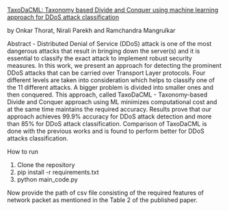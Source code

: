 [TaxoDaCML: Taxonomy based Divide and Conquer using machine learning approach for DDoS attack classification](https://doi.org/10.1016/j.jjimei.2021.100048)

by Onkar Thorat, Nirali Parekh and Ramchandra Mangrulkar

Abstract - Distributed Denial of Service (DDoS) attack is one of the most dangerous attacks that result in bringing down the server(s) and it is essential to classify the exact attack to implement robust security measures. In this work, we present an approach for detecting the prominent DDoS attacks that can be carried over Transport Layer protocols. Four different levels are taken into consideration which helps to classify one of the 11 different attacks. A bigger problem is divided into smaller ones and then conquered. This approach, called TaxoDaCML - Taxonomy-based Divide and Conquer approach using ML minimizes computational cost and at the same time maintains the required accuracy. Results prove that our approach achieves 99.9% accuracy for DDoS attack detection and more than 85% for DDoS attack classification. Comparison of TaxoDaCML is done with the previous works and is found to perform better for DDoS attacks classification.


How to run
1. Clone the repository
2. pip install -r requirements.txt
3. python main_code.py

Now provide the path of csv file consisting of the required features of network packet as mentioned in the Table 2 of the published paper.


